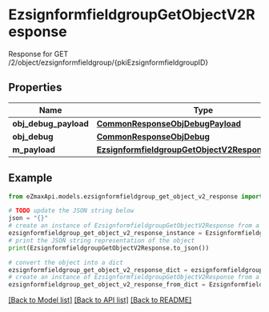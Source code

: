 # EzsignformfieldgroupGetObjectV2Response

Response for GET /2/object/ezsignformfieldgroup/{pkiEzsignformfieldgroupID}

## Properties

Name | Type | Description | Notes
------------ | ------------- | ------------- | -------------
**obj_debug_payload** | [**CommonResponseObjDebugPayload**](CommonResponseObjDebugPayload.md) |  | 
**obj_debug** | [**CommonResponseObjDebug**](CommonResponseObjDebug.md) |  | [optional] 
**m_payload** | [**EzsignformfieldgroupGetObjectV2ResponseMPayload**](EzsignformfieldgroupGetObjectV2ResponseMPayload.md) |  | 

## Example

```python
from eZmaxApi.models.ezsignformfieldgroup_get_object_v2_response import EzsignformfieldgroupGetObjectV2Response

# TODO update the JSON string below
json = "{}"
# create an instance of EzsignformfieldgroupGetObjectV2Response from a JSON string
ezsignformfieldgroup_get_object_v2_response_instance = EzsignformfieldgroupGetObjectV2Response.from_json(json)
# print the JSON string representation of the object
print(EzsignformfieldgroupGetObjectV2Response.to_json())

# convert the object into a dict
ezsignformfieldgroup_get_object_v2_response_dict = ezsignformfieldgroup_get_object_v2_response_instance.to_dict()
# create an instance of EzsignformfieldgroupGetObjectV2Response from a dict
ezsignformfieldgroup_get_object_v2_response_from_dict = EzsignformfieldgroupGetObjectV2Response.from_dict(ezsignformfieldgroup_get_object_v2_response_dict)
```
[[Back to Model list]](../README.md#documentation-for-models) [[Back to API list]](../README.md#documentation-for-api-endpoints) [[Back to README]](../README.md)


